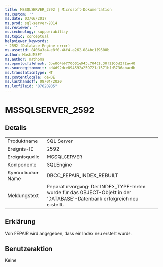 ```yaml
---
title: MSSQLSERVER_2592 | Microsoft-Dokumentation
ms.custom: ''
ms.date: 03/06/2017
ms.prod: sql-server-2014
ms.reviewer: ''
ms.technology: supportability
ms.topic: conceptual
helpviewer_keywords:
- 2592 (Database Engine error)
ms.assetid: 8406a3a4-e8f0-46f4-a262-084bc119600b
author: MashaMSFT
ms.author: mathoma
ms.openlocfilehash: 3be864bb770681e043c70481c30f2955d2f2ae48
ms.sourcegitcommit: ad4d92dce894592a259721a1571b1d8736abacdb
ms.translationtype: MT
ms.contentlocale: de-DE
ms.lasthandoff: 08/04/2020
ms.locfileid: "87620905"
---
```

# <a name="mssqlserver_2592"></a>MSSQLSERVER_2592
    
## <a name="details"></a>Details  
  
|||  
|-|-|  
|Produktname|SQL Server|  
|Ereignis-ID|2592|  
|Ereignisquelle|MSSQLSERVER|  
|Komponente|SQLEngine|  
|Symbolischer Name|DBCC_REPAIR_INDEX_REBUILT|  
|Meldungstext|Reparaturvorgang: Der INDEX_TYPE-Index wurde für das OBJECT-Objekt in der 'DATABASE'-Datenbank erfolgreich neu erstellt.|  
  
## <a name="explanation"></a>Erklärung  
 Von REPAIR wird angegeben, dass ein Index neu erstellt wurde.  
  
## <a name="user-action"></a>Benutzeraktion  
 Keine  
  
  
